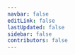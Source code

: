 ```yaml
---
navbar: false
editLink: false
lastUpdated: false
sidebar: false
contributors: false
---
```


<CourseScoreShareResultView/>
